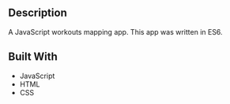 ## Description

A JavaScript workouts mapping app. This app was written in ES6.


## Built With

- JavaScript
- HTML
- CSS
